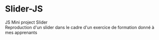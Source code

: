 # Slider-JS
JS Mini project Slider <br>
Reproduction d'un slider dans le cadre d'un exercice de formation donné à mes apprenants
